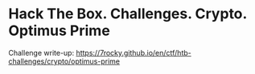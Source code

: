 # Hack The Box. Challenges. Crypto. Optimus Prime

Challenge write-up: https://7rocky.github.io/en/ctf/htb-challenges/crypto/optimus-prime
